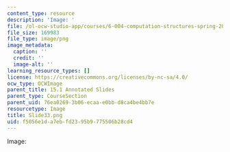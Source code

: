 ```yaml
---
content_type: resource
description: 'Image: '
file: /ol-ocw-studio-app/courses/6-004-computation-structures-spring-2017/f5056e1da7ebfd2395b9775506b28cd4_Slide33.png
file_size: 169983
file_type: image/png
image_metadata:
  caption: ''
  credit: ''
  image-alt: ''
learning_resource_types: []
license: https://creativecommons.org/licenses/by-nc-sa/4.0/
ocw_type: OCWImage
parent_title: 15.1 Annotated Slides
parent_type: CourseSection
parent_uid: 76ea0269-3b06-ecaa-e0bb-d8ca4be4bb7e
resourcetype: Image
title: Slide33.png
uid: f5056e1d-a7eb-fd23-95b9-775506b28cd4
---
```

Image: 